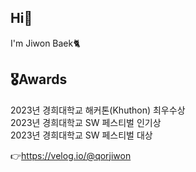 ## Hi🤗

I'm Jiwon Baek🐈

## 🎖️Awards
2023년 경희대학교 해커톤(Khuthon) 최우수상<br>
2023년 경희대학교 SW 페스티벌 인기상<br>
2023년 경희대학교 SW 페스티벌 대상

👉https://velog.io/@qorjiwon
